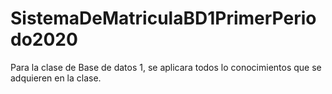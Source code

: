 # SistemaDeMatriculaBD1PrimerPeriodo2020
Para la clase de Base de datos 1, se aplicara todos lo conocimientos que se adquieren en la clase.

